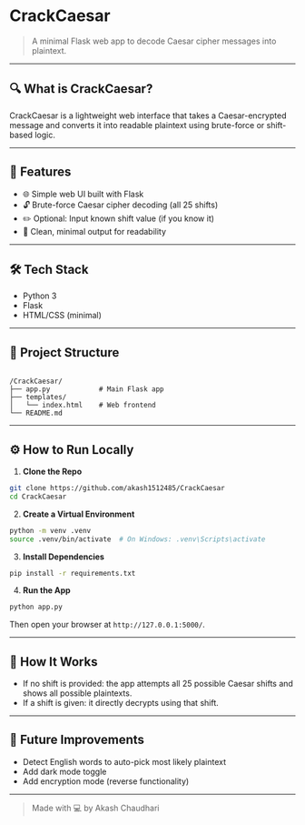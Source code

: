 # CrackCaesar

> A minimal Flask web app to decode Caesar cipher messages into plaintext.

---

## 🔍 What is CrackCaesar?

CrackCaesar is a lightweight web interface that takes a Caesar-encrypted message and converts it into readable plaintext using brute-force or shift-based logic.

---

## 🚀 Features

- 🌐 Simple web UI built with Flask
- 🔓 Brute-force Caesar cipher decoding (all 25 shifts)
- ✏️ Optional: Input known shift value (if you know it)
- 📜 Clean, minimal output for readability

---

## 🛠️ Tech Stack

- Python 3
- Flask
- HTML/CSS (minimal)

---

## 📂 Project Structure

```

/CrackCaesar/
├── app.py            # Main Flask app
├── templates/
│   └── index.html    # Web frontend
└── README.md

````

---

## ⚙️ How to Run Locally

1. **Clone the Repo**

```bash
git clone https://github.com/akash1512485/CrackCaesar
cd CrackCaesar
````

2. **Create a Virtual Environment**

```bash
python -m venv .venv
source .venv/bin/activate  # On Windows: .venv\Scripts\activate
```

3. **Install Dependencies**

```bash
pip install -r requirements.txt
```

4. **Run the App**

```bash
python app.py
```

Then open your browser at `http://127.0.0.1:5000/`.

---

## 🧠 How It Works

* If no shift is provided: the app attempts all 25 possible Caesar shifts and shows all possible plaintexts.
* If a shift is given: it directly decrypts using that shift.

---

## 📝 Future Improvements

* Detect English words to auto-pick most likely plaintext
* Add dark mode toggle
* Add encryption mode (reverse functionality)


---

> Made with 💻 by Akash Chaudhari
